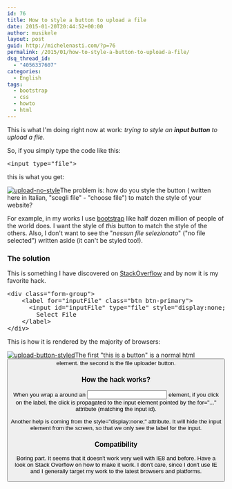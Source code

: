 ```yaml
---
id: 76
title: How to style a button to upload a file
date: 2015-01-20T20:44:52+00:00
author: musikele
layout: post
guid: http://michelenasti.com/?p=76
permalink: /2015/01/how-to-style-a-button-to-upload-a-file/
dsq_thread_id:
  - "4056337607"
categories:
  - English
tags:
  - bootstrap
  - css
  - howto
  - html
---
```

This is what I'm doing right now at work: _trying to style an **input button** to upload a file_.

So, if you simply type the code like this:

<pre class="lang:default decode:true ">&lt;input type="file"&gt;</pre>

this is what you get:

[<img class="aligncenter wp-image-84 size-full" src="https://i1.wp.com/michelenasti.com/uploads/2015/01/upload-no-style.png?fit=215%2C44" alt="upload-no-style" data-recalc-dims="1" />](https://i1.wp.com/michelenasti.com/uploads/2015/01/upload-no-style.png)The problem is: how do you style the button ( written here in Italian, "scegli file" - "choose file") to match the style of your website?

For example, in my works I use [bootstrap](http://getbootstrap.com/) like half dozen million of people of the world does. I want the style of _this_ button to match the style of the others. Also, I don't want to see the "_nessun file selezionato_" ("no file selected") written aside (it can't be styled too!).

### The solution

This is something I have discovered on [StackOverflow](http://stackoverflow.com/a/25825731/1020090) and by now it is my favorite hack.

<pre class="lang:default decode:true">&lt;div class="form-group"&gt;
    &lt;label for="inputFile" class="btn btn-primary"&gt;
      &lt;input id="inputFile" type="file" style="display:none;"&gt;
        Select File
    &lt;/label&gt;
&lt;/div&gt;</pre>

This is how it is rendered by the majority of browsers:

[<img class=" size-full wp-image-85 aligncenter" src="https://i0.wp.com/michelenasti.com/uploads/2015/01/upload-button-styled.png?fit=162%2C121" alt="upload-button-styled" data-recalc-dims="1" />](https://i0.wp.com/michelenasti.com/uploads/2015/01/upload-button-styled.png)The first "this is a button" is a normal html <span class="lang:default decode:true  crayon-inline "><button></span> element. the second is the file uploader button.

### How the hack works?

When you wrap a <span class="lang:default decode:true  crayon-inline "><label></span> around an <span class="lang:default decode:true  crayon-inline"><input></span>  element, if you click on the label, the click is propagated to the input element pointed by the <span class="lang:default decode:true  crayon-inline ">for="..."</span> attribute (matching the input id).

Another help is coming from the <span class="lang:default decode:true  crayon-inline ">style="display:none;"</span> attribute. It will hide the input element from the screen, so that we only see the label for the input.

### Compatibility

Boring part. It seems that it doesn't work very well with IE8 and before. Have a look on Stack Overflow on how to make it work. I don't care, since I don't use IE and I generally target my work to the latest browsers and platforms.